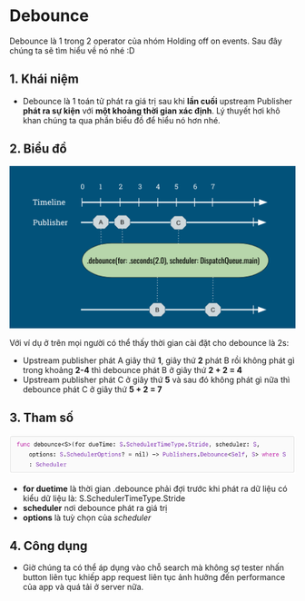 # Debounce
Debounce là 1 trong 2 operator của nhóm Holding off on events. Sau đây chúng ta sẽ tìm hiểu về nó nhé :D
## 1. Khái niệm
 - Debounce là 1 toán tử phát ra giá trị sau khi **lần cuối** upstream Publisher **phát ra sự kiện** với **một khoảng thời gian xác định**. Lý thuyết hơi khô khan chúng ta qua phần biểu đồ để hiểu nó hơn nhé.
## 2. Biểu đồ
![Debounce](https://github.com/blkbrds/rd-combine/blob/b6fe37d3fd04f36709f78de982b366daf5d6f922/Research%20documentations/6.%20Time%20Manipulations%20Operators/ResourseImage/img_debounce.png)

Với ví dụ ở trên mọi người có thể thấy thời gian cài đặt cho debounce là 2s: 
- Upstream publisher phát A giây thứ **1**, giây thứ **2** phát B rồi không phát gì trong khoảng **2-4** thì debounce phát B ở giây thứ **2 + 2 = 4**
- Upstream publisher phát C ở giây thứ **5** và sau đó không phát gì nữa thì debounce phát C ở giây thứ **5 + 2 = 7**

## 3. Tham số
![Debounce](https://github.com/blkbrds/rd-combine/blob/b6fe37d3fd04f36709f78de982b366daf5d6f922/Research%20documentations/6.%20Time%20Manipulations%20Operators/ResourseImage/img_func_debounce.png)
- **for duetime** là thời gian .debounce phải đợi trước khi phát ra dữ liệu có kiểu dữ liệu là: S.SchedulerTimeType.Stride  
- **scheduler** nơi debounce phát ra giá trị
- **options** là tuỳ chọn của *scheduler*

## 4. Công dụng
- Giờ chúng ta có thể áp dụng vào chỗ search mà không sợ tester nhấn button liên tục khiếp app request liên tục ảnh hưởng đến performance của app và quá tải ở server nữa.